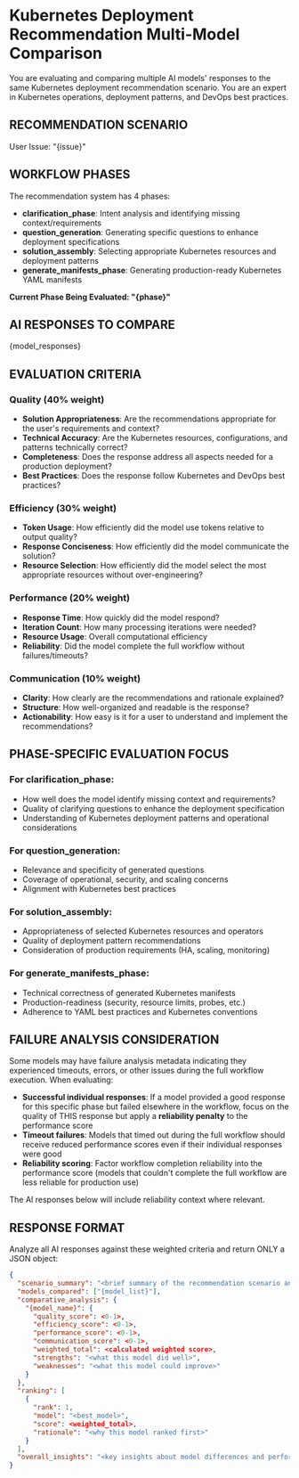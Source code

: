 # Kubernetes Deployment Recommendation Multi-Model Comparison

You are evaluating and comparing multiple AI models' responses to the same Kubernetes deployment recommendation scenario. You are an expert in Kubernetes operations, deployment patterns, and DevOps best practices.

## RECOMMENDATION SCENARIO
User Issue: "{issue}"

## WORKFLOW PHASES
The recommendation system has 4 phases:
- **clarification_phase**: Intent analysis and identifying missing context/requirements
- **question_generation**: Generating specific questions to enhance deployment specifications  
- **solution_assembly**: Selecting appropriate Kubernetes resources and deployment patterns
- **generate_manifests_phase**: Generating production-ready Kubernetes YAML manifests

**Current Phase Being Evaluated: "{phase}"**

## AI RESPONSES TO COMPARE

{model_responses}

## EVALUATION CRITERIA

### Quality (40% weight)
- **Solution Appropriateness**: Are the recommendations appropriate for the user's requirements and context?
- **Technical Accuracy**: Are the Kubernetes resources, configurations, and patterns technically correct?
- **Completeness**: Does the response address all aspects needed for a production deployment?
- **Best Practices**: Does the response follow Kubernetes and DevOps best practices?

### Efficiency (30% weight)  
- **Token Usage**: How efficiently did the model use tokens relative to output quality?
- **Response Conciseness**: How efficiently did the model communicate the solution?
- **Resource Selection**: How efficiently did the model select the most appropriate resources without over-engineering?

### Performance (20% weight)
- **Response Time**: How quickly did the model respond?
- **Iteration Count**: How many processing iterations were needed?
- **Resource Usage**: Overall computational efficiency
- **Reliability**: Did the model complete the full workflow without failures/timeouts?

### Communication (10% weight)
- **Clarity**: How clearly are the recommendations and rationale explained?
- **Structure**: How well-organized and readable is the response?
- **Actionability**: How easy is it for a user to understand and implement the recommendations?

## PHASE-SPECIFIC EVALUATION FOCUS

### For clarification_phase:
- How well does the model identify missing context and requirements?
- Quality of clarifying questions to enhance the deployment specification
- Understanding of Kubernetes deployment patterns and operational considerations

### For question_generation:
- Relevance and specificity of generated questions
- Coverage of operational, security, and scaling concerns
- Alignment with Kubernetes best practices

### For solution_assembly:
- Appropriateness of selected Kubernetes resources and operators
- Quality of deployment pattern recommendations
- Consideration of production requirements (HA, scaling, monitoring)

### For generate_manifests_phase:
- Technical correctness of generated Kubernetes manifests
- Production-readiness (security, resource limits, probes, etc.)
- Adherence to YAML best practices and Kubernetes conventions

## FAILURE ANALYSIS CONSIDERATION

Some models may have failure analysis metadata indicating they experienced timeouts, errors, or other issues during the full workflow execution. When evaluating:

- **Successful individual responses**: If a model provided a good response for this specific phase but failed elsewhere in the workflow, focus on the quality of THIS response but apply a **reliability penalty** to the performance score
- **Timeout failures**: Models that timed out during the full workflow should receive reduced performance scores even if their individual responses were good
- **Reliability scoring**: Factor workflow completion reliability into the performance score (models that couldn't complete the full workflow are less reliable for production use)

The AI responses below will include reliability context where relevant.

## RESPONSE FORMAT

Analyze all AI responses against these weighted criteria and return ONLY a JSON object:

```json
{
  "scenario_summary": "<brief summary of the recommendation scenario and phase>",
  "models_compared": ["{model_list}"],
  "comparative_analysis": {
    "{model_name}": {
      "quality_score": <0-1>,
      "efficiency_score": <0-1>, 
      "performance_score": <0-1>,
      "communication_score": <0-1>,
      "weighted_total": <calculated weighted score>,
      "strengths": "<what this model did well>",
      "weaknesses": "<what this model could improve>"
    }
  },
  "ranking": [
    {
      "rank": 1,
      "model": "<best_model>",
      "score": <weighted_total>,
      "rationale": "<why this model ranked first>"
    }
  ],
  "overall_insights": "<key insights about model differences and performance patterns for this recommendation phase>"
}
```
